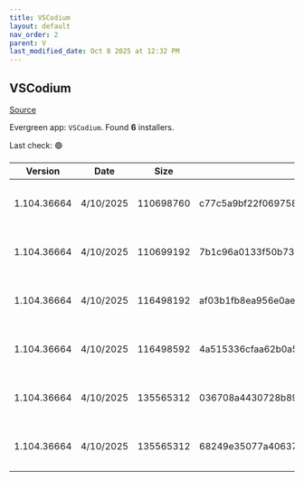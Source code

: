 ```yaml
---
title: VSCodium
layout: default
nav_order: 2
parent: V
last_modified_date: Oct 8 2025 at 12:32 PM
---
```


## VSCodium

[Source](https://vscodium.com)

Evergreen app: `VSCodium`. Found **6** installers.

Last check: 🟢

| Version     | Date      | Size      | Sha256                                                           | Architecture | InstallerType | Type | URI                                                                                                                                                                                                                                  |
| ----------- | --------- | --------- | ---------------------------------------------------------------- | ------------ | ------------- | ---- | ------------------------------------------------------------------------------------------------------------------------------------------------------------------------------------------------------------------------------------ |
| 1.104.36664 | 4/10/2025 | 110698760 | c77c5a9bf22f069758ab6c275912c906ed2ae40b3e42b34f1e53227bdb8f775d | ARM64        | Default       | exe  | [https://github.com/VSCodium/vscodium/releases/download/1.104.36664/VSCodiumSetup-arm64-1.104.36664.exe](https://github.com/VSCodium/vscodium/releases/download/1.104.36664/VSCodiumSetup-arm64-1.104.36664.exe)                     |
| 1.104.36664 | 4/10/2025 | 110699192 | 7b1c96a0133f50b7330970f439f440b804d902ed53246f6e2c080a92e0aa0f2f | ARM64        | User          | exe  | [https://github.com/VSCodium/vscodium/releases/download/1.104.36664/VSCodiumUserSetup-arm64-1.104.36664.exe](https://github.com/VSCodium/vscodium/releases/download/1.104.36664/VSCodiumUserSetup-arm64-1.104.36664.exe)             |
| 1.104.36664 | 4/10/2025 | 116498192 | af03b1fb8ea956e0ae37fb5f0d45ee5565775827105cbdeb0b7b17c2a12993ee | x64          | Default       | exe  | [https://github.com/VSCodium/vscodium/releases/download/1.104.36664/VSCodiumSetup-x64-1.104.36664.exe](https://github.com/VSCodium/vscodium/releases/download/1.104.36664/VSCodiumSetup-x64-1.104.36664.exe)                         |
| 1.104.36664 | 4/10/2025 | 116498592 | 4a515336cfaa62b0a57b1fcacf9766c09eaeef7917b44433e0a087e66150564d | x64          | User          | exe  | [https://github.com/VSCodium/vscodium/releases/download/1.104.36664/VSCodiumUserSetup-x64-1.104.36664.exe](https://github.com/VSCodium/vscodium/releases/download/1.104.36664/VSCodiumUserSetup-x64-1.104.36664.exe)                 |
| 1.104.36664 | 4/10/2025 | 135565312 | 036708a4430728b894a68b3f75908d7cb6c6dcc00c1fbf3ace571428318f3a74 | x64          | Default       | msi  | [https://github.com/VSCodium/vscodium/releases/download/1.104.36664/VSCodium-x64-1.104.36664.msi](https://github.com/VSCodium/vscodium/releases/download/1.104.36664/VSCodium-x64-1.104.36664.msi)                                   |
| 1.104.36664 | 4/10/2025 | 135565312 | 68249e35077a4063719f2efe647e350a1a5b6eaf179c0d241d312a60dd4b8ff0 | x64          | Default       | msi  | [https://github.com/VSCodium/vscodium/releases/download/1.104.36664/VSCodium-x64-updates-disabled-1.104.36664.msi](https://github.com/VSCodium/vscodium/releases/download/1.104.36664/VSCodium-x64-updates-disabled-1.104.36664.msi) |
